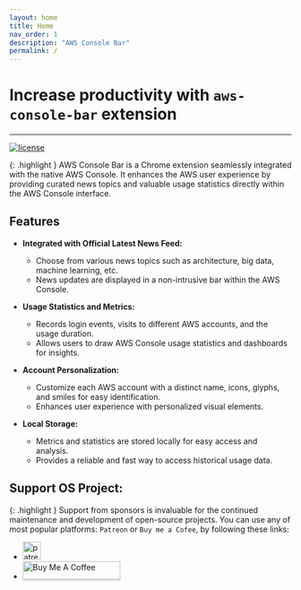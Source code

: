 ```yaml
---
layout: home
title: Home
nav_order: 1
description: "AWS Console Bar"
permalink: /
---
```


# Increase productivity with ``aws-console-bar`` extension

---
[![license](https://img.shields.io/badge/license-MIT-blue.svg)](/LICENSE)

{: .highlight }
AWS Console Bar is a Chrome extension seamlessly integrated with the native AWS Console. It enhances the AWS user experience by providing curated news topics and valuable usage statistics directly within the AWS Console interface.

## Features
- **Integrated with Official Latest News Feed:**
  - Choose from various news topics such as architecture, big data, machine learning, etc.
  - News updates are displayed in a non-intrusive bar within the AWS Console.

- **Usage Statistics and Metrics:**
  - Records login events, visits to different AWS accounts, and the usage duration.
  - Allows users to draw AWS Console usage statistics and dashboards for insights.

- **Account Personalization:**
  - Customize each AWS account with a distinct name, icons, glyphs, and smiles for easy identification.
  - Enhances user experience with personalized visual elements.

- **Local Storage:**
  - Metrics and statistics are stored locally for easy access and analysis.
  - Provides a reliable and fast way to access historical usage data.


## Support OS Project:

{: .highlight }
Support from sponsors is invaluable for the continued maintenance and development of open-source projects.
You can use any of most popular platforms: ``Patreon`` or ``Buy me a Cofee``, by following these links:

- <a href="https://patreon.com/tsypuk"><img width="32" height="32" class="octicon rounded-2 d-block" alt="patreon" src="https://github.githubassets.com/images/modules/site/icons/funding_platforms/patreon.svg"></a>
- <a href="https://www.buymeacoffee.com/tsypuk" target="_blank"><img src="https://www.buymeacoffee.com/assets/img/custom_images/orange_img.png" alt="Buy Me A Coffee" style="height: 32px !important;width: 174px !important;box-shadow: 0px 3px 2px 0px rgba(190, 190, 190, 0.5) !important;" ></a>
